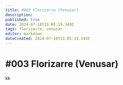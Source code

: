 ```yaml
---
title: #003 Florizarre (Venusar)
description: 
published: true
date: 2024-07-10T15:05:19.349Z
tags: florizarre, venusar
editor: markdown
dateCreated: 2024-07-10T15:05:19.349Z
---
```


# #003 Florizarre (Venusar)

kk